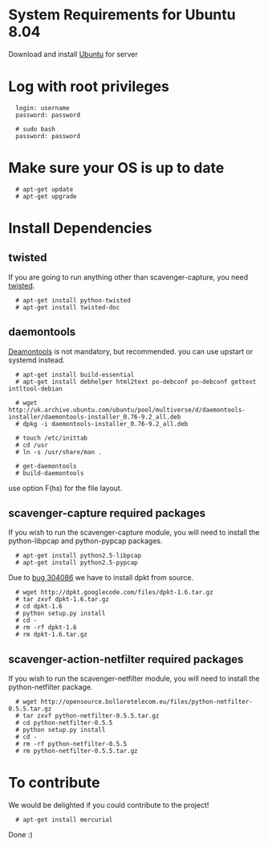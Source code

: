 # System Requirements for Ubuntu 8.04 #

Download and install [Ubuntu](http://www.ubuntu.com/getubuntu/download) for server

# Log with root privileges #
```
  login: username
  password: password
  
  # sudo bash
  password: password
```
# Make sure your OS is up to date #
```
  # apt-get update
  # apt-get upgrade
```
# Install Dependencies #

## twisted ##

If you are going to run anything other than scavenger-capture, you need [twisted](http://twistedmatrix.com/trac/).
```
  # apt-get install python-twisted
  # apt-get install twisted-doc
```
## daemontools ##

[Deamontools](http://cr.yp.to/daemontools.html) is not mandatory, but recommended. you can use upstart or systemd instead.
```
  # apt-get install build-essential
  # apt-get install debhelper html2text po-debconf po-debconf gettext intltool-debian
  
  # wget http://uk.archive.ubuntu.com/ubuntu/pool/multiverse/d/daemontools-installer/daemontools-installer_0.76-9.2_all.deb
  # dpkg -i daemontools-installer_0.76-9.2_all.deb
  
  # touch /etc/inittab
  # cd /usr
  # ln -s /usr/share/man .
  
  # get-daemontools
  # build-daemontools
```
use option F(hs) for the file layout.

## scavenger-capture required packages ##

If you wish to run the scavenger-capture module, you will need to install the python-libpcap and python-pypcap packages.
```
  # apt-get install python2.5-libpcap
  # apt-get install python2.5-pypcap
```
Due to [bug 304086](https://bugs.launchpad.net/ubuntu/+source/python-pypcap/+bug/304086) we have to install dpkt from source.

```
  # wget http://dpkt.googlecode.com/files/dpkt-1.6.tar.gz
  # tar zxvf dpkt-1.6.tar.gz
  # cd dpkt-1.6
  # python setup.py install
  # cd -
  # rm -rf dpkt-1.6
  # rm dpkt-1.6.tar.gz
```

## scavenger-action-netfilter required packages ##

If you wish to run the scavenger-netfilter module, you will need to install the python-netfilter package.
```
  # wget http://opensource.bolloretelecom.eu/files/python-netfilter-0.5.5.tar.gz
  # tar zxvf python-netfilter-0.5.5.tar.gz
  # cd python-netfilter-0.5.5
  # python setup.py install
  # cd -
  # rm -rf python-netfilter-0.5.5
  # rm python-netfilter-0.5.5.tar.gz
```

# To contribute #

We would be delighted if you could contribute to the project!
```
  # apt-get install mercurial
```

Done :)